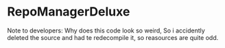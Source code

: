# RepoManagerDeluxe
Note to developers:
Why does this code look so weird,
So i accidently deleted the source and had te redecompile it, so reasources are quite odd.
